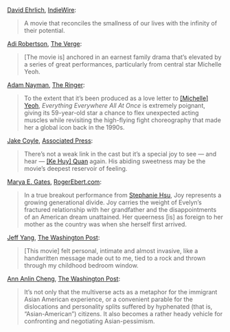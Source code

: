 [David Ehrlich](https://twitter.com/davidehrlich), [IndieWire](https://www.indiewire.com/criticism/movies/everything-everywhere-all-at-once-review-1234707051/):

> A movie that reconciles the smallness of our lives with the infinity of their potential.

[Adi Robertson](https://mastodon.social/@thedextriarchy), [The Verge](https://www.theverge.com/2022/3/12/22974028/everything-everywhere-all-at-once-review-michelle-yeoh): 

> [The movie is] anchored in an earnest family drama that’s elevated by a series of great performances, particularly from central star Michelle Yeoh.

[Adam Nayman](https://twitter.com/brofromanother), [The Ringer](https://www.theringer.com/movies/2022/3/28/22996343/everything-everywhere-all-at-once-michelle-yeoh):

> To the extent that it’s been produced as a love letter to [[Michelle] Yeoh](https://www.themoviedb.org/person/1620), _Everything Everywhere All At Once_ is extremely poignant, giving its 59-year-old star a chance to flex unexpected acting muscles while revisiting the high-flying fight choreography that made her a global icon back in the 1990s.

[Jake Coyle](https://twitter.com/jakecoyleAP), [Associated Press](https://chicago.suntimes.com/movies-and-tv/2022/3/30/23002693/everything-everywhere-all-at-once-review-movie-michelle-yeoh-daniels):

> There’s not a weak link in the cast but it’s a special joy to see — and hear — [[Ke Huy] Quan](https://en.wikipedia.org/wiki/Ke_Huy_Quan) again. His abiding sweetness may be the movie’s deepest reservoir of feeling.

[Marya E. Gates](https://twitter.com/oldfilmsflicker), [RogerEbert.com](https://www.rogerebert.com/reviews/everything-everywhere-all-at-once-2022):

> In a true breakout performance from [Stephanie Hsu](https://www.themoviedb.org/person/1381186), Joy represents a growing generational divide. Joy carries the weight of Evelyn’s fractured relationship with her grandfather and the disappointments of an American dream unattained. Her queerness \[is\] as foreign to her mother as the country was when she herself first arrived.

[Jeff Yang](https://twitter.com/originalspin?lang=en), [The Washington Post](https://www.washingtonpost.com/opinions/2023/03/08/everything-everywhere-movie-asians-proud/): 

> [This movie] felt personal, intimate and almost invasive, like a handwritten message made out to me, tied to a rock and thrown through my childhood bedroom window.

[Ann Anlin Cheng](https://en.wikipedia.org/wiki/Anne_Anlin_Cheng), [The Washington Post](https://www.washingtonpost.com/outlook/2022/05/04/everything-everywhere-asian-american-pessimism/):

> It’s not only that the multiverse acts as a metaphor for the immigrant Asian American experience, or a convenient parable for the dislocations and personality splits suffered by hyphenated (that is, “Asian-American”) citizens. It also becomes a rather heady vehicle for confronting and negotiating Asian-pessimism.
